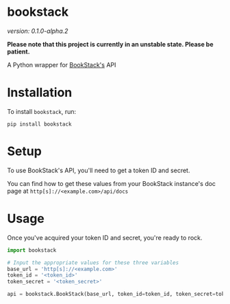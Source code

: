 # bookstack
*version: 0.1.0-alpha.2*

**Please note that this project is currently in an unstable state. Please be patient.**

A Python wrapper for [BookStack's](https://www.bookstackapp.com) API

# Installation
To install `bookstack`, run:

`pip install bookstack`

# Setup
To use BookStack's API, you'll need to get a token ID and secret.

You can find how to get these values from your BookStack instance's doc page at `http[s]://<example.com>/api/docs`

# Usage
Once you've acquired your token ID and secret, you're ready to rock.

```python
import bookstack

# Input the appropriate values for these three variables
base_url = 'http[s]://<example.com>'
token_id = '<token_id>'
token_secret = '<token_secret>'

api = bookstack.BookStack(base_url, token_id=token_id, token_secret=token_secret)
```